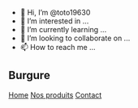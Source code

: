 - 👋 Hi, I’m @toto19630
- 👀 I’m interested in ...
- 🌱 I’m currently learning ...
- 💞️ I’m looking to collaborate on ...
- 📫 How to reach me ...

<!---
toto19630/toto19630 is a ✨ special ✨ repository because its `README.md` (this file) appears on your GitHub profile.
You can click the Preview link to take a look at your changes.
--->

<htmlhtml lang="fr">
<head>
    <meta charset="UTF-8">
    <meta name="viewport" content="width=device-width, initial-scale=1.0">
    <title>Site Vitrine - Frenchcoder</title>
    <meta charset="utf-8">
    <link rel="stylesheet" href="style.css">
</head>
<body>
    <nav>
        <h1>Burgure</h1>
        <div class="onglets">
            <a href="#">Home</a>
            <a href="#produits">Nos produits</a>
            <a href="#contact">Contact</a>
        </div>
    </nav>
